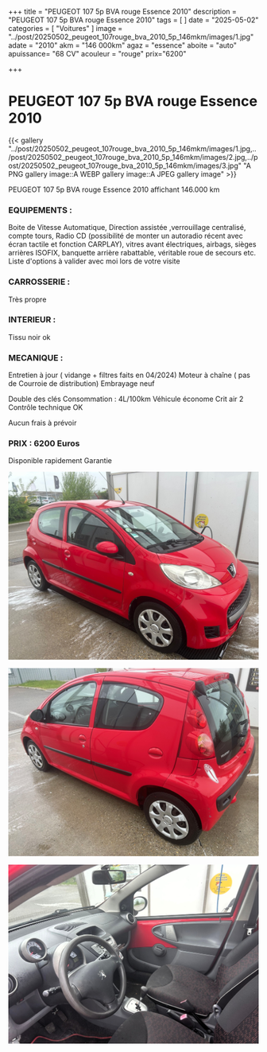 +++
title = "PEUGEOT 107 5p BVA rouge Essence 2010"
description = "PEUGEOT 107 5p BVA rouge Essence 2010"
tags = [
]
date = "2025-05-02"
categories = [
    "Voitures"
]
image = "../post/20250502_peugeot_107rouge_bva_2010_5p_146mkm/images/1.jpg"
adate = "2010"
akm = "146 000km"
agaz = "essence"
aboite = "auto"
apuissance= "68 CV"
acouleur = "rouge"
prix="6200"

+++

# PEUGEOT 107 5p BVA rouge Essence 2010 

{{< gallery  "../post/20250502_peugeot_107rouge_bva_2010_5p_146mkm/images/1.jpg,../post/20250502_peugeot_107rouge_bva_2010_5p_146mkm/images/2.jpg,../post/20250502_peugeot_107rouge_bva_2010_5p_146mkm/images/3.jpg" "A PNG gallery image::A WEBP gallery image::A JPEG gallery image" >}}
 


PEUGEOT 107 5p BVA rouge Essence 2010  affichant 146.000 km 


### EQUIPEMENTS :
Boite de Vitesse Automatique, Direction assistée ,verrouillage centralisé, compte tours, Radio CD (possibilité de monter un autoradio récent avec écran tactile et fonction CARPLAY), vitres avant électriques, airbags, sièges arrières ISOFIX, banquette arrière rabattable, véritable roue de secours etc.
Liste d'options à valider avec moi lors de votre visite


### CARROSSERIE :
Très propre


### INTERIEUR :
Tissu noir ok

### MECANIQUE :
Entretien à jour ( vidange + filtres faits en 04/2024)
Moteur à chaîne ( pas de Courroie de distribution)
Embrayage neuf

Double des clés
Consommation : 4L/100km
Véhicule économe
Crit air 2
Contrôle technique OK 

Aucun frais à prévoir


### PRIX : 6200 Euros

Disponible rapidement
Garantie

<!-- more -->


![](images/1.jpg)

![](images/2.jpg)

![](images/3.jpg)

